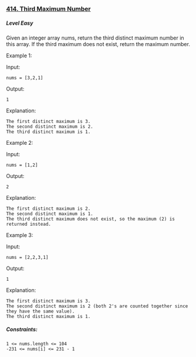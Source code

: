 ### [414. Third Maximum Number](https://leetcode.com/problems/third-maximum-number/)

##### Level Easy

Given an integer array nums, return the third distinct maximum number in this array. If the third maximum does not exist, return the maximum number.


Example 1:

Input: 
```JS
nums = [3,2,1]
```
Output: 
```JS
1
```
Explanation:
```JS
The first distinct maximum is 3.
The second distinct maximum is 2.
The third distinct maximum is 1.
```


Example 2:

Input: 
```JS
nums = [1,2]
```
Output: 
```JS
2
```

Explanation:
```JS
The first distinct maximum is 2.
The second distinct maximum is 1.
The third distinct maximum does not exist, so the maximum (2) is returned instead.
```


Example 3:

Input: 
```JS
nums = [2,2,3,1]
```
Output: 
```JS
1
```

Explanation:
```JS
The first distinct maximum is 3.
The second distinct maximum is 2 (both 2's are counted together since they have the same value).
The third distinct maximum is 1.
```

##### Constraints:
```JS
1 <= nums.length <= 104
-231 <= nums[i] <= 231 - 1
```
